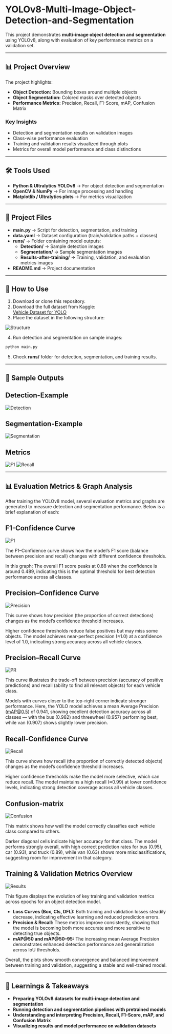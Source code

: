 # YOLOv8-Multi-Image-Object-Detection-and-Segmentation

This project demonstrates **multi-image object detection and segmentation** using YOLOv8, along with evaluation of key performance metrics on a validation set.

---

## 📊 Project Overview

The project highlights:

- **Object Detection:** Bounding boxes around multiple objects  
- **Object Segmentation:** Colored masks over detected objects  
- **Performance Metrics:** Precision, Recall, F1-Score, mAP, Confusion Matrix  

### Key Insights

- Detection and segmentation results on validation images  
- Class-wise performance evaluation  
- Training and validation results visualized through plots  
- Metrics for overall model performance and class distinctions  

---

## 🛠 Tools Used

- **Python & Ultralytics YOLOv8** → For object detection and segmentation  
- **OpenCV & NumPy** → For image processing and handling  
- **Matplotlib / Ultralytics plots** → For metrics visualization  

---

## 📂 Project Files

- **main.py** → Script for detection, segmentation, and training  
- **data.yaml** → Dataset configuration (train/validation paths + classes)  
- **runs/** → Folder containing model outputs:  
  - **Detection/** → Sample detection images  
  - **Segmentation/** → Sample segmentation images  
  - **Results-after-training/** → Training, validation, and evaluation metrics images  
- **README.md** → Project documentation  

---

## 🚀 How to Use

1. Download or clone this repository.  
2. Download the full dataset from Kaggle:  
   [Vehicle Dataset for YOLO](https://www.kaggle.com/datasets/nadinpethiyagoda/vehicle-dataset-for-yolo)
3. Place the dataset in the following structure:

![Structure](Structure.png)

4. Run detection and segmentation on sample images:

```bash
python main.py
```

5. Check **runs/** folder for detection, segmentation, and training results.

---

## 📸 Sample Outputs

## Detection-Example
![Detection](runs/Detection/07780.jpg)

## Segmentation-Example
![Segmentation](runs/Segmentation/2007_007211.jpg)

## Metrics
![F1](runs/Results-after-training/Evaluation-metrics/BoxF1_curve.png)
![Recall](runs/Results-after-training/Evaluation-metrics/BoxR_curve.png)

---

## 📊 Evaluation Metrics & Graph Analysis

After training the YOLOv8 model, several evaluation metrics and graphs are generated to measure detection and segmentation performance. Below is a brief explanation of each:

## F1-Confidence Curve

![F1](runs/Results-after-training/Evaluation-metrics/BoxF1_curve.png)

The F1–Confidence curve shows how the model’s F1 score (balance between precision and recall) changes with different confidence thresholds.

In this graph: The overall F1 score peaks at 0.88 when the confidence is around 0.489, indicating this is the optimal threshold for best detection performance across all classes.

## Precision–Confidence Curve

![Precision](runs/Results-after-training/Evaluation-metrics/BoxP_curve.png)

This curve shows how precision (the proportion of correct detections) changes as the model’s confidence threshold increases.

Higher confidence thresholds reduce false positives but may miss some objects. The model achieves near-perfect precision (≈1.0) at a confidence level of 1.0, indicating strong accuracy across all vehicle classes.

## Precision–Recall Curve

![PR](runs/Results-after-training/Evaluation-metrics/BoxPR_curve.png)

This curve illustrates the trade-off between precision (accuracy of positive predictions) and recall (ability to find all relevant objects) for each vehicle class.

Models with curves closer to the top-right corner indicate stronger performance. Here, the YOLO model achieves a mean Average Precision (mAP@0.5) of 0.941, showing excellent detection accuracy across all classes — with the bus (0.982) and threewheel (0.957) performing best, while van (0.907) shows slightly lower precision.

## Recall-Confidence Curve

![Recall](runs/Results-after-training/Evaluation-metrics/BoxR_curve.png)

This curve shows how recall (the proportion of correctly detected objects) changes as the model’s confidence threshold increases.

Higher confidence thresholds make the model more selective, which can reduce recall. The model maintains a high recall (≈0.99) at lower confidence levels, indicating strong detection coverage across all vehicle classes.

## Confusion-matrix

![Confusion](runs/Results-after-training/Evaluation-metrics/confusion_matrix_normalized.png)

This matrix shows how well the model correctly classifies each vehicle class compared to others.

Darker diagonal cells indicate higher accuracy for that class. The model performs strongly overall, with high correct prediction rates for bus (0.95), car (0.93), and truck (0.89), while van (0.63) shows more misclassifications, suggesting room for improvement in that category.

## Training & Validation Metrics Overview

![Results](runs/Results-after-training/Evaluation-metrics/results.png)

This figure displays the evolution of key training and validation metrics across epochs for an object detection model.

- **Loss Curves (Box, Cls, DFL):** Both training and validation losses steadily decrease, indicating effective learning and reduced prediction errors. 
- **Precision & Recall:** These metrics improve consistently, showing that the model is becoming both more accurate and more sensitive to detecting true objects.
- **mAP@50 and mAP@50–95:** The increasing mean Average Precision demonstrates enhanced detection performance and generalization across IoU thresholds.

Overall, the plots show smooth convergence and balanced improvement between training and validation, suggesting a stable and well-trained model.

---

## 🔑 Learnings & Takeaways

- **Preparing YOLOv8 datasets for multi-image detection and segmentation**   
- **Running detection and segmentation pipelines with pretrained models**
- **Understanding and interpreting Precision, Recall, F1-Score, mAP, and Confusion Matrix**
- **Visualizing results and model performance on validation datasets**

